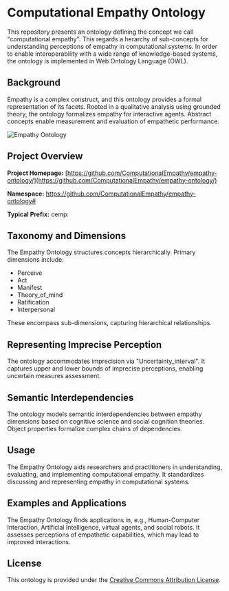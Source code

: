 # Computational Empathy Ontology <This page is under construction>
This repository presents an ontology defining the concept we call "computational empathy". This regards a herarchy of sub-concepts for understanding perceptions of empathy in computational systems. In order to enable interoperability with a wide range of knowledge-based systems, the ontology is implemented in Web Ontology Language (OWL).

## Background
Empathy is a complex construct, and this ontology provides a formal representation of its facets. Rooted in a qualitative analysis using grounded theory, the ontology formalizes empathy for interactive agents. Abstract concepts enable measurement and evaluation of empathetic performance.

![Empathy Ontology](https://github.com/ComputationalEmpathy/empathy-ontology/ontology_image.png)

## Project Overview

**Project Homepage:** [https://github.com/ComputationalEmpathy/empathy-ontology/](https://github.com/ComputationalEmpathy/empathy-ontology/)

**Namespace:** https://github.com/ComputationalEmpathy/empathy-ontology#

**Typical Prefix:** cemp:

## Taxonomy and Dimensions

The Empathy Ontology structures concepts hierarchically. Primary dimensions include:

- Perceive
- Act
- Manifest
- Theory_of_mind
- Ratification
- Interpersonal

These encompass sub-dimensions, capturing hierarchical relationships.

## Representing Imprecise Perception

The ontology accommodates imprecision via "Uncertainty_interval". It captures upper and lower bounds of imprecise perceptions, enabling uncertain measures assessment.

## Semantic Interdependencies

The ontology models semantic interdependencies between empathy dimensions based on cognitive science and social cognition theories. Object properties formalize complex chains of dependencies.

## Usage

The Empathy Ontology aids researchers and practitioners in understanding, evaluating, and implementing computational empathy. It standardizes discussing and representing empathy in computational systems.

## Examples and Applications

The Empathy Ontology finds applications in, e.g., Human-Computer Interaction, Artificial Intelligence, virtual agents, and social robots. It assesses perceptions of empathetic capabilities, which may lead to improved interactions.

## License

This ontology is provided under the [Creative Commons Attribution License](https://creativecommons.org/licenses/by/4.0/).




